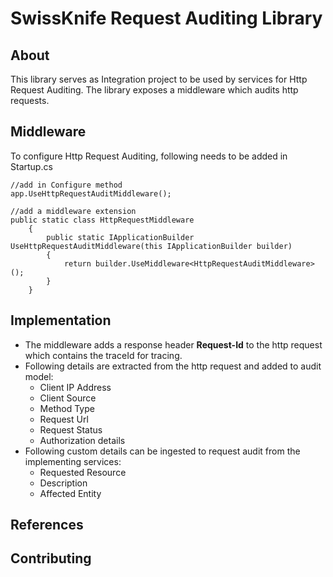 ﻿
# SwissKnife Request Auditing Library

## About
This library serves as Integration project to be used by services for Http Request Auditing.
The library exposes a middleware which audits http requests.

## Middleware

To configure Http Request Auditing, following needs to be added in Startup.cs
```
//add in Configure method
app.UseHttpRequestAuditMiddleware();

//add a middleware extension
public static class HttpRequestMiddleware
    {
        public static IApplicationBuilder UseHttpRequestAuditMiddleware(this IApplicationBuilder builder)
        {
            return builder.UseMiddleware<HttpRequestAuditMiddleware>();
        }
    }
```

## Implementation

 - The middleware adds a response header **Request-Id** to the http request which contains the traceId for tracing.
 - Following details are extracted from the http request and added to audit model:
	 - Client IP Address
	 - Client Source
	 - Method Type
	 - Request Url
	 - Request Status
	 - Authorization details
- Following custom details can be ingested to request audit from the implementing services:
	- Requested Resource
	- Description
	- Affected Entity

## References
## Contributing
